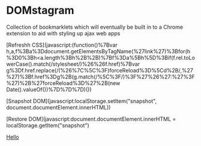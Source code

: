 DOMstagram
==========

Collection of bookmarklets which will eventually be built in to a Chrome extension to aid with styling up ajax web apps

[Refreshh CSS](javascript:(function()%7Bvar h,a,f%3Ba%3Ddocument.getElementsByTagName(%27link%27)%3Bfor(h%3D0%3Bh<a.length%3Bh%2B%2B)%7Bf%3Da%5Bh%5D%3Bif(f.rel.toLowerCase().match(/stylesheet/)%26%26f.href)%7Bvar g%3Df.href.replace(/(%26%7C%5C%3F)forceReload%3D%5Cd%2B/,%27%27)%3Bf.href%3Dg%2B(g.match(/%5C%3F/)%3F%27%26%27:%27%3F%27)%2B%27forceReload%3D%27%2B(new Date().valueOf())%7D%7D%7D)())

[Snapshot DOM](javascript:localStorage.setItem\("snapshot", document.documentElement.innerHTML\))

[Restore DOM](javascript:document.documentElement.innerHTML = localStorage.getItem("snapshot")

<a href="javascript:function my_bookmarklet()
                {alert('Hello World');}
                my_bookmarklet();">Hello</a>
